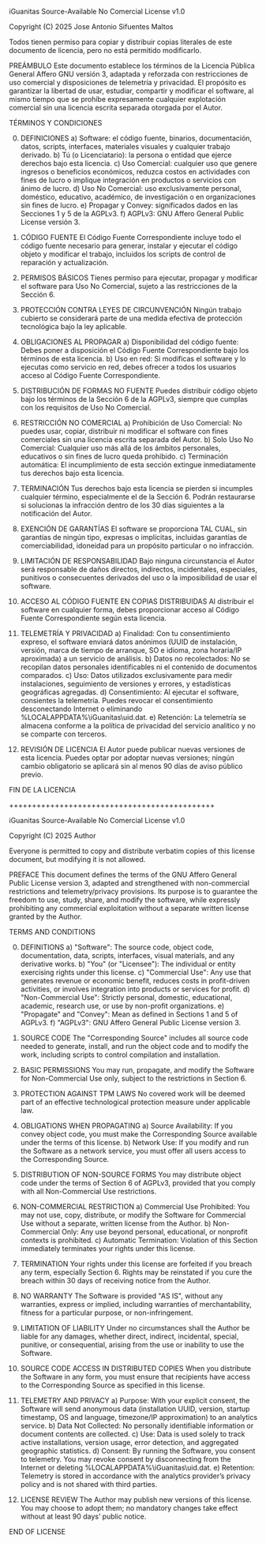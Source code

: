 iGuanitas Source-Available No Comercial  License v1.0

Copyright (C) 2025 Jose Antonio Sifuentes Maltos

Todos tienen permiso para copiar y distribuir copias literales de este documento de licencia, pero no está permitido modificarlo.

PREÁMBULO
Este documento establece los términos de la Licencia Pública General Affero GNU versión 3, adaptada y reforzada con restricciones de uso comercial y disposiciones de telemetría y privacidad. El propósito es garantizar la libertad de usar, estudiar, compartir y modificar el software, al mismo tiempo que se prohíbe expresamente cualquier explotación comercial sin una licencia escrita separada otorgada por el Autor.

TÉRMINOS Y CONDICIONES

0. DEFINICIONES
   a) Software: el código fuente, binarios, documentación, datos, scripts, interfaces, materiales visuales y cualquier trabajo derivado.
   b) Tú (o Licenciatario): la persona o entidad que ejerce derechos bajo esta licencia.
   c) Uso Comercial: cualquier uso que genere ingresos o beneficios económicos, reduzca costos en actividades con fines de lucro o implique integración en productos o servicios con ánimo de lucro.
   d) Uso No Comercial: uso exclusivamente personal, doméstico, educativo, académico, de investigación o en organizaciones sin fines de lucro.
   e) Propagar y Convey: significados dados en las Secciones 1 y 5 de la AGPLv3.
   f) AGPLv3: GNU Affero General Public License versión 3.

1. CÓDIGO FUENTE
   El Código Fuente Correspondiente incluye todo el código fuente necesario para generar, instalar y ejecutar el código objeto y modificar el trabajo, incluidos los scripts de control de reparación y actualización.

2. PERMISOS BÁSICOS
   Tienes permiso para ejecutar, propagar y modificar el software para Uso No Comercial, sujeto a las restricciones de la Sección 6.

3. PROTECCIÓN CONTRA LEYES DE CIRCUNVENCIÓN
   Ningún trabajo cubierto se considerará parte de una medida efectiva de protección tecnológica bajo la ley aplicable.

4. OBLIGACIONES AL PROPAGAR
   a) Disponibilidad del código fuente: Debes poner a disposición el Código Fuente Correspondiente bajo los términos de esta licencia.
   b) Uso en red: Si modificas el software y lo ejecutas como servicio en red, debes ofrecer a todos los usuarios acceso al Código Fuente Correspondiente.

5. DISTRIBUCIÓN DE FORMAS NO FUENTE
   Puedes distribuir código objeto bajo los términos de la Sección 6 de la AGPLv3, siempre que cumplas con los requisitos de Uso No Comercial.

6. RESTRICCIÓN NO COMERCIAL
   a) Prohibición de Uso Comercial: No puedes usar, copiar, distribuir ni modificar el software con fines comerciales sin una licencia escrita separada del Autor.
   b) Solo Uso No Comercial: Cualquier uso más allá de los ámbitos personales, educativos o sin fines de lucro queda prohibido.
   c) Terminación automática: El incumplimiento de esta sección extingue inmediatamente tus derechos bajo esta licencia.

7. TERMINACIÓN
   Tus derechos bajo esta licencia se pierden si incumples cualquier término, especialmente el de la Sección 6. Podrán restaurarse si solucionas la infracción dentro de los 30 días siguientes a la notificación del Autor.

8. EXENCIÓN DE GARANTÍAS
   El software se proporciona TAL CUAL, sin garantías de ningún tipo, expresas o implícitas, incluidas garantías de comerciabilidad, idoneidad para un propósito particular o no infracción.

9. LIMITACIÓN DE RESPONSABILIDAD
   Bajo ninguna circunstancia el Autor será responsable de daños directos, indirectos, incidentales, especiales, punitivos o consecuentes derivados del uso o la imposibilidad de usar el software.

10. ACCESO AL CÓDIGO FUENTE EN COPIAS DISTRIBUIDAS
    Al distribuir el software en cualquier forma, debes proporcionar acceso al Código Fuente Correspondiente según esta licencia.

11. TELEMETRÍA Y PRIVACIDAD
    a) Finalidad: Con tu consentimiento expreso, el software enviará datos anónimos (UUID de instalación, versión, marca de tiempo de arranque, SO e idioma, zona horaria/IP aproximada) a un servicio de análisis.
    b) Datos no recolectados: No se recopilan datos personales identificables ni el contenido de documentos comparados.
    c) Uso: Datos utilizados exclusivamente para medir instalaciones, seguimiento de versiones y errores, y estadísticas geográficas agregadas.
    d) Consentimiento: Al ejecutar el software, consientes la telemetría. Puedes revocar el consentimiento desconectando Internet o eliminando %LOCALAPPDATA%\iGuanitas\uid.dat.
    e) Retención: La telemetría se almacena conforme a la política de privacidad del servicio analítico y no se comparte con terceros.

12. REVISIÓN DE LICENCIA
    El Autor puede publicar nuevas versiones de esta licencia. Puedes optar por adoptar nuevas versiones; ningún cambio obligatorio se aplicará sin al menos 90 días de aviso público previo.

FIN DE LA LICENCIA

+++++++++++++++++++++++++++++++++++++++++++++

iGuanitas Source-Available No Comercial  License v1.0

Copyright (C) 2025 Author

Everyone is permitted to copy and distribute verbatim copies of this license document, but modifying it is not allowed.

PREFACE
This document defines the terms of the GNU Affero General Public License version 3, adapted and strengthened with non-commercial restrictions and telemetry/privacy provisions. Its purpose is to guarantee the freedom to use, study, share, and modify the software, while expressly prohibiting any commercial exploitation without a separate written license granted by the Author.

TERMS AND CONDITIONS

0. DEFINITIONS
   a) "Software": The source code, object code, documentation, data, scripts, interfaces, visual materials, and any derivative works.
   b) "You" (or "Licensee"): The individual or entity exercising rights under this license.
   c) "Commercial Use": Any use that generates revenue or economic benefit, reduces costs in profit-driven activities, or involves integration into products or services for profit.
   d) "Non-Commercial Use": Strictly personal, domestic, educational, academic, research use, or use by non-profit organizations.
   e) "Propagate" and "Convey": Mean as defined in Sections 1 and 5 of AGPLv3.
   f) "AGPLv3": GNU Affero General Public License version 3.

1. SOURCE CODE
   The "Corresponding Source" includes all source code needed to generate, install, and run the object code and to modify the work, including scripts to control compilation and installation.

2. BASIC PERMISSIONS
   You may run, propagate, and modify the Software for Non-Commercial Use only, subject to the restrictions in Section 6.

3. PROTECTION AGAINST TPM LAWS
   No covered work will be deemed part of an effective technological protection measure under applicable law.

4. OBLIGATIONS WHEN PROPAGATING
   a) Source Availability: If you convey object code, you must make the Corresponding Source available under the terms of this license.
   b) Network Use: If you modify and run the Software as a network service, you must offer all users access to the Corresponding Source.

5. DISTRIBUTION OF NON-SOURCE FORMS
   You may distribute object code under the terms of Section 6 of AGPLv3, provided that you comply with all Non-Commercial Use restrictions.

6. NON-COMMERCIAL RESTRICTION
   a) Commercial Use Prohibited: You may not use, copy, distribute, or modify the Software for Commercial Use without a separate, written license from the Author.
   b) Non-Commercial Only: Any use beyond personal, educational, or nonprofit contexts is prohibited.
   c) Automatic Termination: Violation of this Section immediately terminates your rights under this license.

7. TERMINATION
   Your rights under this license are forfeited if you breach any term, especially Section 6. Rights may be reinstated if you cure the breach within 30 days of receiving notice from the Author.

8. NO WARRANTY
   The Software is provided "AS IS", without any warranties, express or implied, including warranties of merchantability, fitness for a particular purpose, or non-infringement.

9. LIMITATION OF LIABILITY
   Under no circumstances shall the Author be liable for any damages, whether direct, indirect, incidental, special, punitive, or consequential, arising from the use or inability to use the Software.

10. SOURCE CODE ACCESS IN DISTRIBUTED COPIES
    When you distribute the Software in any form, you must ensure that recipients have access to the Corresponding Source as specified in this license.

11. TELEMETRY AND PRIVACY
    a) Purpose: With your explicit consent, the Software will send anonymous data (installation UUID, version, startup timestamp, OS and language, timezone/IP approximation) to an analytics service.
    b) Data Not Collected: No personally identifiable information or document contents are collected.
    c) Use: Data is used solely to track active installations, version usage, error detection, and aggregated geographic statistics.
    d) Consent: By running the Software, you consent to telemetry. You may revoke consent by disconnecting from the Internet or deleting %LOCALAPPDATA%\iGuanitas\uid.dat.
    e) Retention: Telemetry is stored in accordance with the analytics provider’s privacy policy and is not shared with third parties.

12. LICENSE REVIEW
    The Author may publish new versions of this license. You may choose to adopt them; no mandatory changes take effect without at least 90 days’ public notice.

END OF LICENSE
